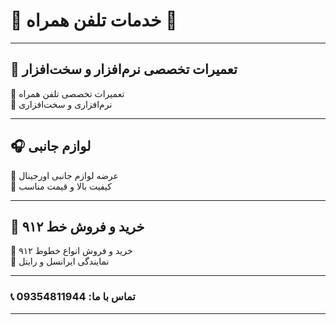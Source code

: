 # 💎 **خدمات تلفن همراه** 💎

---

## 🔧 **تعمیرات تخصصی نرم‌افزار و سخت‌افزار**
🔹 تعمیرات تخصصی تلفن همراه  
🔹 نرم‌افزاری و سخت‌افزاری

---

## 🎧 **لوازم جانبی**
🔹 عرضه لوازم جانبی اورجینال  
🔹 کیفیت بالا و قیمت مناسب

---

## 📱 **خرید و فروش خط ۹۱۲**
🔹 خرید و فروش انواع خطوط ۹۱۲  
🔹 نمایندگی ایرانسل و رایتل

---

### **📞 تماس با ما: 09354811944**

---
